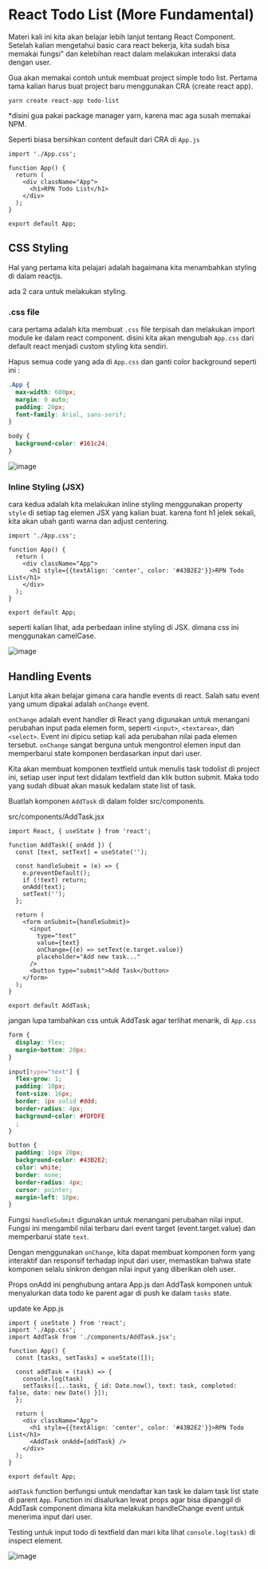 # React Todo List (More Fundamental)

Materi kali ini kita akan belajar lebih lanjut tentang React Component. Setelah kalian mengetahui basic cara react bekerja, 
kita sudah bisa memakai fungsi" dan kelebihan react dalam melakukan interaksi data dengan user.

Gua akan memakai contoh untuk membuat project simple todo list. Pertama tama kalian harus buat project baru menggunakan CRA (create react app).

`yarn create react-app todo-list`

*disini gua pakai package manager yarn, karena mac aga susah memakai NPM.


Seperti biasa bersihkan content default dari CRA di `App.js`

```JSX
import './App.css';

function App() {
  return (
    <div className="App">
      <h1>RPN Todo List</h1>
    </div>
  );
}

export default App;
```

## CSS Styling

Hal yang pertama kita pelajari adalah bagaimana kita menambahkan styling di dalam reactjs.

ada 2 cara untuk melakukan styling.

### .css file

cara pertama adalah kita membuat `.css` file terpisah dan melakukan import module ke dalam react component.
disini kita akan mengubah `App.css` dari default react menjadi custom styling kita sendiri.

Hapus semua code yang ada di `App.css` dan ganti color background seperti ini :

```css
.App {
  max-width: 600px;
  margin: 0 auto;
  padding: 20px;
  font-family: Arial, sans-serif;
}

body {
  background-color: #161c24;
}
```

![image](https://github.com/user-attachments/assets/b6425f43-a84e-42c9-bb9a-2de13c94055e)

### Inline Styling (JSX)

cara kedua adalah kita melakukan inline styling menggunakan property `style` di setiap tag elemen JSX yang kalian buat.
karena font h1 jelek sekali, kita akan ubah ganti warna dan adjust centering.

```JSX
import './App.css';

function App() {
  return (
    <div className="App">
      <h1 style={{textAlign: 'center', color: '#43B2E2'}}>RPN Todo List</h1>
    </div>
  );
}

export default App;
```

seperti kalian lihat, ada perbedaan inline styling di JSX. dimana css ini menggunakan camelCase.

![image](https://github.com/user-attachments/assets/6fec46f6-ddcf-4202-87d0-b8aec67b4b33)


## Handling Events

Lanjut kita akan belajar gimana cara handle events di react. Salah satu event yang umum dipakai adalah `onChange` event.

`onChange` adalah event handler di React yang digunakan untuk menangani perubahan input pada elemen form, seperti `<input>`, `<textarea>`, dan `<select>`. 
Event ini dipicu setiap kali ada perubahan nilai pada elemen tersebut. `onChange` sangat berguna untuk mengontrol elemen input dan memperbarui state 
komponen berdasarkan input dari user.

Kita akan membuat komponen textfield untuk menulis task todolist di project ini, setiap user input text didalam textfield dan klik button submit. Maka todo yang sudah dibuat akan masuk kedalam state list of task.

Buatlah komponen `AddTask` di dalam folder src/components. 

src/components/AddTask.jsx
```JSX
import React, { useState } from 'react';

function AddTask({ onAdd }) {
  const [text, setText] = useState('');

  const handleSubmit = (e) => {
    e.preventDefault();
    if (!text) return;
    onAdd(text);
    setText('');
  };

  return (
    <form onSubmit={handleSubmit}>
      <input
        type="text"
        value={text}
        onChange={(e) => setText(e.target.value)}
        placeholder="Add new task..."
      />
      <button type="submit">Add Task</button>
    </form>
  );
}

export default AddTask;
```

jangan lupa tambahkan css untuk AddTask agar terlihat menarik, di `App.css`
```css
form {
  display: flex;
  margin-bottom: 20px;
}

input[type="text"] {
  flex-grow: 1;
  padding: 10px;
  font-size: 16px;
  border: 1px solid #ddd;
  border-radius: 4px;
  background-color: #FDFDFE
  ;
}

button {
  padding: 10px 20px;
  background-color: #43B2E2;
  color: white;
  border: none;
  border-radius: 4px;
  cursor: pointer;
  margin-left: 10px;
}
```

Fungsi `handleSubmit` digunakan untuk menangani perubahan nilai input. Fungsi ini mengambil nilai terbaru dari event target (event.target.value) dan memperbarui state `text`.

Dengan menggunakan `onChange`, kita dapat membuat komponen form yang interaktif dan responsif terhadap input dari user, memastikan bahwa state komponen selalu sinkron dengan nilai input yang diberikan oleh user.

Props onAdd ini penghubung antara App.js dan AddTask komponen untuk menyalurkan data todo ke parent agar di push ke dalam `tasks` state.

update ke App.js
```JSX
import { useState } from 'react';
import './App.css';
import AddTask from './components/AddTask.jsx';

function App() {
  const [tasks, setTasks] = useState([]);

  const addTask = (task) => {
    console.log(task)
    setTasks([...tasks, { id: Date.now(), text: task, completed: false, date: new Date() }]);
  };

  return (
    <div className="App">
      <h1 style={{textAlign: 'center', color: '#43B2E2'}}>RPN Todo List</h1>
      <AddTask onAdd={addTask} />
    </div>
  );
}

export default App;
```

`addTask` function berfungsi untuk mendaftar kan task ke dalam task list state di parent `App`. 
Function ini disalurkan lewat props agar bisa dipanggil di AddTask component dimana kita melakukan 
handleChange event untuk menerima input dari user.

Testing untuk input todo di textfield dan mari kita lihat `console.log(task)` di inspect element.

![image](https://github.com/user-attachments/assets/49fb25f4-1cd3-4646-b3f9-3bc3ebf41b38)






